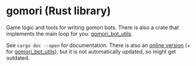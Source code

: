 # gomori (Rust library)

Game logic and tools for writing gomori bots. There is also a crate that implements the main loop for you: [gomori_bot_utils](../gomori_bot_utils).

See `cargo doc --open` for documentation. There is also an [online version](https://nnmm.github.io/docs/gomori) (+ for [gomori_bot_utils](https://nnmm.github.io/docs/gomori_bot_utils)), but it is not automatically updated, so might get outdated.